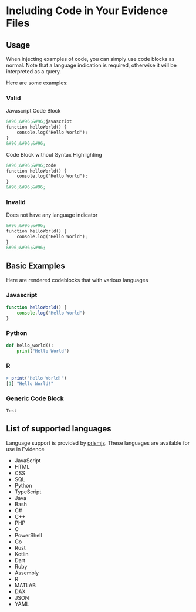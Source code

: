 # Including Code in Your Evidence Files

## Usage
When injecting examples of code, you can simply use code blocks as normal.
Note that a language indication is required, otherwise it will be interpreted as a query.

Here are some examples:
### Valid
Javascript Code Block
```markdown
&#96;&#96;&#96;javascript
function helloWorld() {
    console.log("Hello World");
}
&#96;&#96;&#96;
```
Code Block without Syntax Highlighting
```markdown
&#96;&#96;&#96;code
function helloWorld() {
    console.log("Hello World");
}
&#96;&#96;&#96;
```


### Invalid
Does not have any language indicator
```markdown
&#96;&#96;&#96;
function helloWorld() {
    console.log("Hello World");
}
&#96;&#96;&#96;
```

## Basic Examples
Here are rendered codeblocks that with various languages

### Javascript
```javascript
function helloWorld() {
    console.log("Hello World")
}
```

### Python
```python
def hello_world():
    print("Hello World")
```

### R
```r
> print("Hello World!")
[1] "Hello World!"
```

### Generic Code Block
```code
Test
```

## List of supported languages

Language support is provided by [prismjs](https://prismjs.com/).
These languages are available for use in Evidence
 - JavaScript
 - HTML
 - CSS
 - SQL
 - Python
 - TypeScript
 - Java
 - Bash
 - C#
 - C++
 - PHP
 - C
 - PowerShell
 - Go
 - Rust
 - Kotlin
 - Dart
 - Ruby
 - Assembly
 - R
 - MATLAB
 - DAX
 - JSON
 - YAML